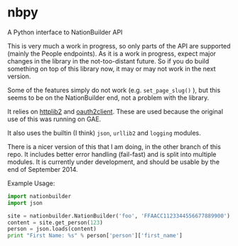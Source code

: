 nbpy
====

A Python interface to NationBuilder API

This is very much a work in progress, so only parts of the API are supported (mainly the People endpoints). As it is a work in progress, expect major changes in the library in the not-too-distant future. So if you do build something on top of this library now, it may or may not work in the next version. 

Some of the features simply do not work (e.g. `set_page_slug()` ), but this seems to be on the NationBuilder end, not a problem with the library.

It relies on [httplib2](https://code.google.com/httplib2) and [oauth2client](https://code.google.com/p/google-api-python-client/wiki/OAuth2Client). These are used because the original use of this was running on GAE. 

It also uses the builtin (I think) `json`, `urllib2` and `logging` modules. 

There is a nicer version of this that I am doing, in the other branch of this repo. It includes better error handling (fail-fast) and is split into multiple modules. It is currently under development, and should be usable by the end of September 2014. 

Example Usage: 

```python
import nationbuilder
import json

site = nationbuilder.NationBuilder('foo', 'FFAACC1123344556677889900')
content = site.get_person(123)
person = json.loads(content)
print "First Name: %s" % person['person']['first_name']
```

